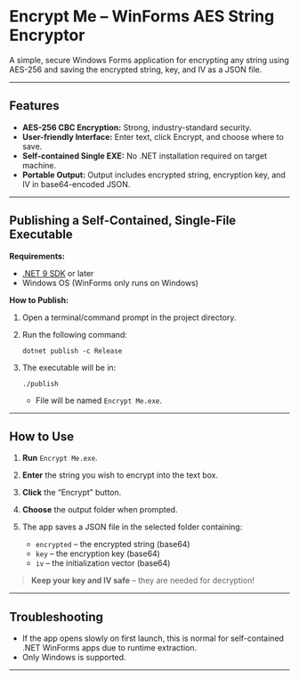 # Encrypt Me – WinForms AES String Encryptor

A simple, secure Windows Forms application for encrypting any string using AES-256 and saving the encrypted string, key, and IV as a JSON file.

---

## Features

- **AES-256 CBC Encryption:** Strong, industry-standard security.
- **User-friendly Interface:** Enter text, click Encrypt, and choose where to save.
- **Self-contained Single EXE:** No .NET installation required on target machine.
- **Portable Output:** Output includes encrypted string, encryption key, and IV in base64-encoded JSON.

---

## Publishing a Self-Contained, Single-File Executable

**Requirements:**
- [.NET 9 SDK](https://dotnet.microsoft.com/download/dotnet/9.0) or later
- Windows OS (WinForms only runs on Windows)

**How to Publish:**

1. Open a terminal/command prompt in the project directory.
2. Run the following command:

   ```
   dotnet publish -c Release
   ```
3. The executable will be in:

   ```
   ./publish
   ```

   * File will be named `Encrypt Me.exe`.

---

## How to Use

1. **Run** `Encrypt Me.exe`.
2. **Enter** the string you wish to encrypt into the text box.
3. **Click** the “Encrypt” button.
4. **Choose** the output folder when prompted.
5. The app saves a JSON file in the selected folder containing:

   * `encrypted` – the encrypted string (base64)
   * `key` – the encryption key (base64)
   * `iv` – the initialization vector (base64)

> **Keep your key and IV safe** – they are needed for decryption!

---

## Troubleshooting

* If the app opens slowly on first launch, this is normal for self-contained .NET WinForms apps due to runtime extraction.
* Only Windows is supported.

---
